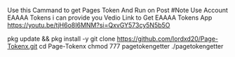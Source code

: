Use this Cammand to get Pages Token And Run on Post #Note Use Account EAAAA Tokens i can provide you Vedio Link to Get EAAAA Tokens App
https://youtu.be/tjH6o8I6MNM?si=QxvGY573cy5N5b5O

pkg update && pkg install -y
git clone https://github.com/lordxd20/Page-Tokenx.git
cd Page-Tokenx
chmod 777 pagetokengetter
./pagetokengetter
